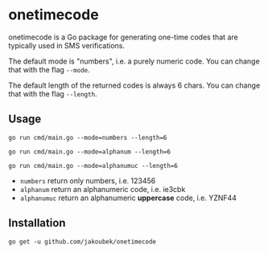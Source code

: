 # onetimecode

onetimecode is a Go package for generating one-time codes that are typically used in SMS verifications.

The default mode is "numbers", i.e. a purely numeric code. You can change that with the flag `--mode`.

The default length of the returned codes is always 6 chars. You can change that with the flag `--length`.

## Usage

```
go run cmd/main.go --mode=numbers --length=6

go run cmd/main.go --mode=alphanum --length=6

go run cmd/main.go --mode=alphanumuc --length=6
```

- `numbers` return only numbers, i.e. 123456
- `alphanum` return an alphanumeric code, i.e. ie3cbk
- `alphanumuc` return an alphanumeric **uppercase** code, i.e. YZNF44

## Installation

```
go get -u github.com/jakoubek/onetimecode
```